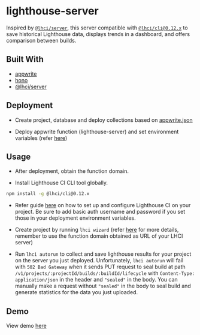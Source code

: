 # lighthouse-server

Inspired by [`@lhci/server`](https://github.com/GoogleChrome/lighthouse-ci/blob/main/docs/server.md), this server compatible with [`@lhci/cli@0.12.x`](https://github.com/GoogleChrome/lighthouse-ci/blob/main/docs/getting-started.md) to save historical Lighthouse data, displays trends in a dashboard, and offers comparison between builds.

## Built With

- [appwrite](https://appwrite.io/)
- [hono](https://hono.dev/)
- [@lhci/server](https://www.npmjs.com/package/@lhci/server)

## Deployment

- Create project, database and deploy collections based on [appwrite.json](./appwrite.json)

- Deploy appwrite function (lighthouse-server) and set environment variables (refer [here](./functions/lighthouse-server/README.md))

## Usage

- After deployment, obtain the function domain.

- Install Lighthouse CI CLI tool globally.
```sh
npm install -g @lhci/cli@0.12.x
```

- Refer guide [here](https://github.com/GoogleChrome/lighthouse-ci/blob/main/docs/getting-started.md) on how to set up and configure Lighthouse CI on your project. Be sure to add basic auth username and password if you set those in your deployment environment variables.

- Create project by running `lhci wizard` (refer [here](https://github.com/GoogleChrome/lighthouse-ci/blob/main/docs/getting-started.md#project-creation) for more details, remember to use the function domain obtained as URL of your LHCI server)

- Run `lhci autorun` to collect and save lighthouse results for your project on the server you just deployed. Unfortunately, `lhci autorun` will fail with `502 Bad Gateway` when it sends PUT request to seal build at path `/v1/projects/:projectId/builds/:buildId/lifecycle` with `Content-Type: application/json` in the header and `"sealed"` in the body. You can manually make a request without `"sealed"` in the body to seal build and generate statistics for the data you just uploaded.

## Demo

View demo [here](http://65183896735e382566da.appwrite.global/)
